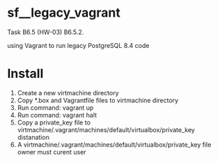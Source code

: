 # sf__legacy_vagrant
Task B6.5 (HW-03) B6.5.2. 

using Vagrant to run legacy PostgreSQL 8.4 code

# Install
1. Create a new virtmachine directory
2. Copy *.box and Vagrantfile files to virtmachine directory
3. Run command: vagrant up
4. Run command: vagrant halt
5. Copy a private_key file to virtmachine/.vagrant/machines/default/virtualbox/private_key distanation
6. A virtmachine/.vagrant/machines/default/virtualbox/private_key file owner must curent user
